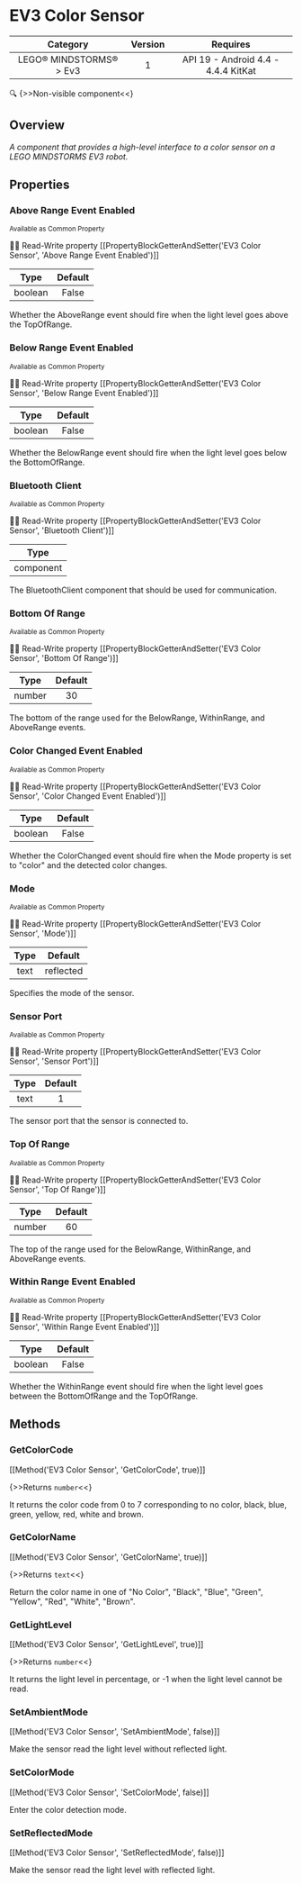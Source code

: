 # EV3 Color Sensor

| Category | Version | Requires |
|:--------:|:-------:|:--------:|
|LEGO® MINDSTORMS® > Ev3|1|API 19 - Android 4.4 - 4.4.4 KitKat|

:mag: {>>Non-visible component<<}

## Overview

_A component that provides a high-level interface to a color sensor on a LEGO MINDSTORMS EV3 robot._

## Properties

### Above Range Event Enabled

<small>Available as Common Property</small>

:eyes::pencil: Read-Write property
[[PropertyBlockGetterAndSetter('EV3 Color Sensor', 'Above Range Event Enabled')]]

| Type | Default |
|:----:|:-------:|
|boolean|False|

Whether the AboveRange event should fire when the light level goes above the TopOfRange.

### Below Range Event Enabled

<small>Available as Common Property</small>

:eyes::pencil: Read-Write property
[[PropertyBlockGetterAndSetter('EV3 Color Sensor', 'Below Range Event Enabled')]]

| Type | Default |
|:----:|:-------:|
|boolean|False|

Whether the BelowRange event should fire when the light level goes below the BottomOfRange.

### Bluetooth Client

<small>Available as Common Property</small>

:eyes::pencil: Read-Write property
[[PropertyBlockGetterAndSetter('EV3 Color Sensor', 'Bluetooth Client')]]

| Type |
|:----:|
|component|

The BluetoothClient component that should be used for communication.

### Bottom Of Range

<small>Available as Common Property</small>

:eyes::pencil: Read-Write property
[[PropertyBlockGetterAndSetter('EV3 Color Sensor', 'Bottom Of Range')]]

| Type | Default |
|:----:|:-------:|
|number|30|

The bottom of the range used for the BelowRange, WithinRange, and AboveRange events.

### Color Changed Event Enabled

<small>Available as Common Property</small>

:eyes::pencil: Read-Write property
[[PropertyBlockGetterAndSetter('EV3 Color Sensor', 'Color Changed Event Enabled')]]

| Type | Default |
|:----:|:-------:|
|boolean|False|

Whether the ColorChanged event should fire when the Mode property is set to "color" and the detected color changes.

### Mode

<small>Available as Common Property</small>

:eyes::pencil: Read-Write property
[[PropertyBlockGetterAndSetter('EV3 Color Sensor', 'Mode')]]

| Type | Default |
|:----:|:-------:|
|text|reflected|

Specifies the mode of the sensor.

### Sensor Port

<small>Available as Common Property</small>

:eyes::pencil: Read-Write property
[[PropertyBlockGetterAndSetter('EV3 Color Sensor', 'Sensor Port')]]

| Type | Default |
|:----:|:-------:|
|text|1|

The sensor port that the sensor is connected to.

### Top Of Range

<small>Available as Common Property</small>

:eyes::pencil: Read-Write property
[[PropertyBlockGetterAndSetter('EV3 Color Sensor', 'Top Of Range')]]

| Type | Default |
|:----:|:-------:|
|number|60|

The top of the range used for the BelowRange, WithinRange, and AboveRange events.

### Within Range Event Enabled

<small>Available as Common Property</small>

:eyes::pencil: Read-Write property
[[PropertyBlockGetterAndSetter('EV3 Color Sensor', 'Within Range Event Enabled')]]

| Type | Default |
|:----:|:-------:|
|boolean|False|

Whether the WithinRange event should fire when the light level goes between the BottomOfRange and the TopOfRange.

## Methods

### GetColorCode



[[Method('EV3 Color Sensor', 'GetColorCode', true)]]

{>>Returns `number`<<}


It returns the color code from 0 to 7 corresponding to no color, black, blue, green, yellow, red, white and brown.

### GetColorName



[[Method('EV3 Color Sensor', 'GetColorName', true)]]

{>>Returns `text`<<}


Return the color name in one of "No Color", "Black", "Blue", "Green", "Yellow", "Red", "White", "Brown".

### GetLightLevel



[[Method('EV3 Color Sensor', 'GetLightLevel', true)]]

{>>Returns `number`<<}


It returns the light level in percentage, or -1 when the light level cannot be read.

### SetAmbientMode



[[Method('EV3 Color Sensor', 'SetAmbientMode', false)]]

Make the sensor read the light level without reflected light.

### SetColorMode



[[Method('EV3 Color Sensor', 'SetColorMode', false)]]

Enter the color detection mode.

### SetReflectedMode



[[Method('EV3 Color Sensor', 'SetReflectedMode', false)]]

Make the sensor read the light level with reflected light.